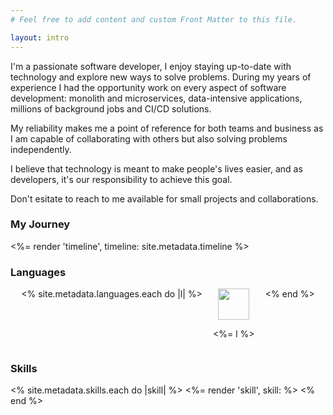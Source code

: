 ```yaml
---
# Feel free to add content and custom Front Matter to this file.

layout: intro
---
```


I'm a passionate software developer, I enjoy staying up-to-date with technology and explore new ways to solve problems. During my years of experience I had the opportunity work on every aspect of software development: monolith and microservices, data-intensive applications, millions of background jobs and CI/CD solutions.

My reliability makes me a point of reference for both teams and business as I am capable of collaborating with others but also solving problems independently.

I believe that technology is meant to make people's lives easier, and as developers, it's our responsibility to achieve this goal.

Don't esitate to reach to me available for small projects and collaborations.

### My Journey
<%= render 'timeline', timeline: site.metadata.timeline %>

### Languages
<div style="display:flex;justify-content:space-evenly;">
  <% site.metadata.languages.each do |l| %>
    <div style="text-align:center;">
      <img src="/images/languages/<%= l.downcase  %>.svg" style="width:50px;height:50px;">
      <p><%= l %></p>
    </div>
  <% end %>
</div>

### Skills
<div style="display:grid;grid-template-columns:repeat(auto-fit,minmax(320px, 1fr));grid-gap:2em;">
  <% site.metadata.skills.each do |skill| %>
    <%= render 'skill', skill: %>
  <% end %>
</div>

